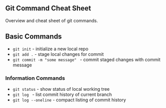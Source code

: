 ## Git Command Cheat Sheet

Overview and cheat sheet of git commands.

## Basic Commands

*  `git init` - initialize a new local repo
*  `git add .` - stage local changes for commit
*  `git commit -m "some message" ` - commit staged changes with commit message

### Information Commands
*  `git status` - show status of local working tree
*  `git log ` - list commit history of current branch
*  `git log --oneline` - compact listing of commit history

